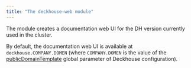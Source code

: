 ```yaml
---
title: "The deckhouse-web module"
---
```


The module creates a documentation web UI for the DH version currently used in the cluster.

By default, the documentation web UI is available at `deckhouse.COMPANY.DOMEN` (where `COMPANY.DOMEN` is the value of the [publicDomainTemplate](../../deckhouse-configure-global.html#parameters-modules-publicdomaintemplate) global parameter of Deckhouse configuration).
